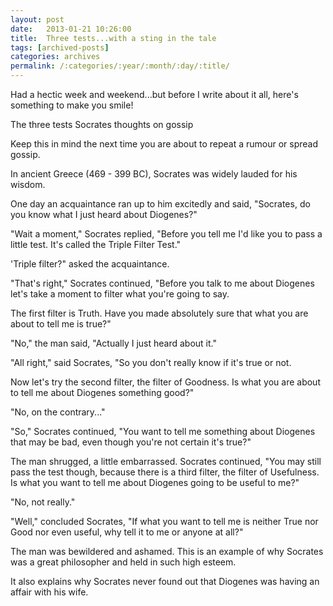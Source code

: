 ```yaml
---
layout: post
date:	2013-01-21 10:26:00
title:  Three tests...with a sting in the tale
tags: [archived-posts]
categories: archives
permalink: /:categories/:year/:month/:day/:title/
---
```

Had a hectic week and weekend...but before I write about it all, here's something to make you smile!


The three tests
Socrates thoughts on gossip


Keep this in mind the next time you are about to repeat a rumour or spread
gossip.

In ancient Greece (469 - 399 BC), Socrates was widely lauded for his wisdom.

One day an acquaintance ran up to him excitedly and said, "Socrates, do you
know what I just heard about Diogenes?"

"Wait a moment," Socrates replied, "Before you tell me I'd like you to pass
a little test. It's called the Triple Filter Test."

'Triple filter?" asked the acquaintance.

"That's right," Socrates continued, "Before you talk to me about Diogenes
let's take a moment to filter what you're going to say.

The first filter is Truth. Have you made absolutely sure that what you are
about to tell me is true?"

"No," the man said, "Actually I just heard about it."

"All right," said Socrates, "So you don't really know if it's true or not.

Now let's try the second filter, the filter of Goodness. Is what you are
about to tell me about Diogenes something good?"

"No, on the contrary..."

"So," Socrates continued, "You want to tell me something about Diogenes that
may be bad, even though you're not certain it's true?"

The man shrugged, a little embarrassed. Socrates continued, "You may still
pass the test though, because there is a third filter, the filter of
Usefulness. Is what you want to tell me about Diogenes going to be useful to
me?"

"No, not really."

"Well," concluded Socrates, "If what you want to tell me is neither True nor
Good nor even useful, why tell it to me or anyone at all?"

The man was bewildered and ashamed. This is an example of why Socrates was a
great philosopher and held in such high esteem.

It also explains why Socrates never found out that Diogenes was having an
affair with his wife.
